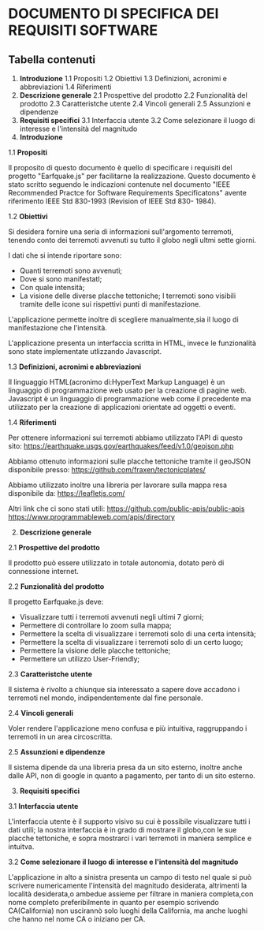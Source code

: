 # DOCUMENTO DI SPECIFICA DEI REQUISITI SOFTWARE
## Tabella contenuti

1. **Introduzione**
1.1 Propositi
1.2 Obiettivi
1.3 Definizioni, acronimi e abbreviazioni
1.4 Riferimenti
2. **Descrizione generale**
2.1 Prospettive del prodotto
2.2 Funzionalità del prodotto
2.3 Caratteristche utente
2.4 Vincoli generali
2.5 Assunzioni e dipendenze
3. **Requisiti specifici**
3.1 Interfaccia utente
3.2 Come selezionare il luogo di interesse e l'intensità del magnitudo
1. **Introduzione**

1.1 **Propositi**

Il proposito di questo documento è quello di specificare i requisiti del progetto
"Earfquake.js" per facilitarne la realizzazione.
Questo documento è stato scritto seguendo le indicazioni contenute nel documento "IEEE Recommended Practce for Software Requirements Specificatons" avente riferimento IEEE Std 830-1993 (Revision of IEEE Std 830-
1984).

1.2 **Obiettivi**

Si desidera fornire una seria di informazioni sull'argomento terremoti, tenendo conto dei terremoti avvenuti su tutto il globo negli ultmi sette giorni.

I dati che si intende riportare sono:

- Quanti terremoti sono avvenuti;
- Dove si sono manifestatI;
- Con quale intensità;
- La visione delle diverse placche tettoniche;
I terremoti sono visibili tramite delle icone sui rispettivi punti di manifestazione.

L'applicazione permette inoltre di scegliere manualmente,sia il luogo di manifestazione che l'intensità.

L'applicazione presenta un interfaccia scritta in HTML, invece le funzionalità sono state implementate utlizzando Javascript.

1.3 **Definizioni, acronimi e abbreviazioni**

Il linguaggio HTML(acronimo di:HyperText Markup Language) è un linguaggio di programmazione web usato per la creazione di pagine web.
Javascript è un linguaggio di programmazione web come il precedente ma utilizzato per la creazione di applicazioni orientate ad oggetti o eventi.

1.4 **Riferimenti**

Per ottenere informazioni sui terremoti abbiamo utilizzato l'API di questo sito:
https://earthquake.usgs.gov/earthquakes/feed/v1.0/geojson.php

Abbiamo ottenuto informazioni sulle placche tettoniche tramite il geoJSON disponibile presso:
https://github.com/fraxen/tectonicplates/

Abbiamo utilizzato inoltre una libreria per lavorare sulla mappa resa disponibile
da: https://leafletjs.com/

Altri link che ci sono stati utili:
https://github.com/public-apis/public-apis
https://www.programmableweb.com/apis/directory

2. **Descrizione generale**

2.1 **Prospettive del prodotto**

Il prodotto può essere utilizzato in totale autonomia, dotato però di connessione internet.

2.2 **Funzionalità del prodotto**

Il progetto Earfquake.js deve:
- Visualizzare tutti i terremoti avvenuti negli ultimi 7 giorni;
- Permettere di controllare lo zoom sulla mappa;
- Permettere la scelta di visualizzare i terremoti solo di una certa intensità;
- Permettere la scelta di visualizzare i terremoti solo di un certo luogo;
- Permettere la visione delle placche tettoniche;
- Permettere un utilizzo User-Friendly;

2.3 **Caratteristche utente**

Il sistema è rivolto a chiunque sia interessato a sapere dove accadono i terremoti nel mondo, indipendentemente dal fine personale.

2.4 **Vincoli generali**

Voler rendere l'applicazione meno confusa e più intuitiva, raggruppando i terremoti in un area circoscritta.

2.5 **Assunzioni e dipendenze**

Il sistema dipende da una libreria presa da un sito esterno, inoltre anche dalle API, non di google in quanto a pagamento, per tanto di un sito esterno.

3. **Requisiti specifici**

3.1 **Interfaccia utente**

L'interfaccia utente è il supporto visivo su cui è possibile visualizzare tutti i dati utili; la nostra interfaccia è in grado di mostrare il globo,con le sue placche tettoniche, e sopra mostrarci i vari terremoti in maniera semplice e intuitva.

3.2 **Come selezionare il luogo di interesse e l'intensità del magnitudo**

L'applicazione in alto a sinistra presenta un campo di testo nel quale si può scrivere numericamente l'intensità del magnitudo desiderata, altrimenti la località desiderata,o ambedue assieme per filtrare in maniera completa,con nome completo preferibilmente in quanto per esempio scrivendo CA(California) non uscirannò solo luoghi della California, ma anche luoghi che hanno nel nome CA o iniziano per CA.